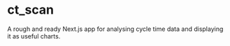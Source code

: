 # ct_scan
A rough and ready Next.js app for analysing cycle time data and displaying it as useful charts.
